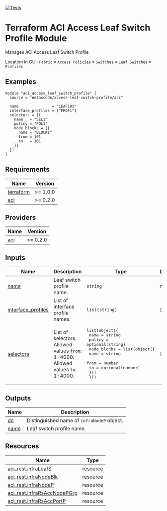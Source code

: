 <!-- BEGIN_TF_DOCS -->
[![Tests](https://github.com/netascode/terraform-aci-access-leaf-switch-profile/actions/workflows/test.yml/badge.svg)](https://github.com/netascode/terraform-aci-access-leaf-switch-profile/actions/workflows/test.yml)

# Terraform ACI Access Leaf Switch Profile Module

Manages ACI Access Leaf Switch Profile

Location in GUI:
`Fabric` » `Access Policies` » `Switches` » `Leaf Switches` » `Profiles`

## Examples

```hcl
module "aci_access_leaf_switch_profile" {
  source = "netascode/access-leaf-switch-profile/aci"

  name               = "LEAF101"
  interface_profiles = ["PROF1"]
  selectors = [{
    name   = "SEL1"
    policy = "POL1"
    node_blocks = [{
      name = "BLOCK1"
      from = 101
      to   = 101
    }]
  }]
}

```

## Requirements

| Name | Version |
|------|---------|
| <a name="requirement_terraform"></a> [terraform](#requirement\_terraform) | >= 1.0.0 |
| <a name="requirement_aci"></a> [aci](#requirement\_aci) | >= 0.2.0 |

## Providers

| Name | Version |
|------|---------|
| <a name="provider_aci"></a> [aci](#provider\_aci) | >= 0.2.0 |

## Inputs

| Name | Description | Type | Default | Required |
|------|-------------|------|---------|:--------:|
| <a name="input_name"></a> [name](#input\_name) | Leaf switch profile name. | `string` | n/a | yes |
| <a name="input_interface_profiles"></a> [interface\_profiles](#input\_interface\_profiles) | List of interface profile names. | `list(string)` | `[]` | no |
| <a name="input_selectors"></a> [selectors](#input\_selectors) | List of selectors. Allowed values `from`: 1-4000. Allowed values `to`: 1-4000. | <pre>list(object({<br>    name   = string<br>    policy = optional(string)<br>    node_blocks = list(object({<br>      name = string<br>      from = number<br>      to   = optional(number)<br>    }))<br>  }))</pre> | `[]` | no |

## Outputs

| Name | Description |
|------|-------------|
| <a name="output_dn"></a> [dn](#output\_dn) | Distinguished name of `infraNodeP` object. |
| <a name="output_name"></a> [name](#output\_name) | Leaf switch profile name. |

## Resources

| Name | Type |
|------|------|
| [aci_rest.infraLeafS](https://registry.terraform.io/providers/netascode/aci/latest/docs/resources/rest) | resource |
| [aci_rest.infraNodeBlk](https://registry.terraform.io/providers/netascode/aci/latest/docs/resources/rest) | resource |
| [aci_rest.infraNodeP](https://registry.terraform.io/providers/netascode/aci/latest/docs/resources/rest) | resource |
| [aci_rest.infraRsAccNodePGrp](https://registry.terraform.io/providers/netascode/aci/latest/docs/resources/rest) | resource |
| [aci_rest.infraRsAccPortP](https://registry.terraform.io/providers/netascode/aci/latest/docs/resources/rest) | resource |
<!-- END_TF_DOCS -->